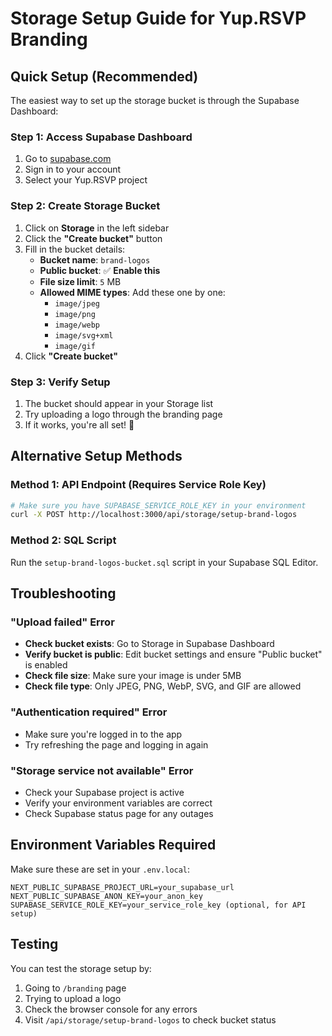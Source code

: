 # Storage Setup Guide for Yup.RSVP Branding

## Quick Setup (Recommended)

The easiest way to set up the storage bucket is through the Supabase Dashboard:

### Step 1: Access Supabase Dashboard
1. Go to [supabase.com](https://supabase.com)
2. Sign in to your account
3. Select your Yup.RSVP project

### Step 2: Create Storage Bucket
1. Click on **Storage** in the left sidebar
2. Click the **"Create bucket"** button
3. Fill in the bucket details:
   - **Bucket name**: `brand-logos`
   - **Public bucket**: ✅ **Enable this**
   - **File size limit**: `5` MB
   - **Allowed MIME types**: Add these one by one:
     - `image/jpeg`
     - `image/png`
     - `image/webp`
     - `image/svg+xml`
     - `image/gif`
4. Click **"Create bucket"**

### Step 3: Verify Setup
1. The bucket should appear in your Storage list
2. Try uploading a logo through the branding page
3. If it works, you're all set! 🎉

## Alternative Setup Methods

### Method 1: API Endpoint (Requires Service Role Key)
```bash
# Make sure you have SUPABASE_SERVICE_ROLE_KEY in your environment
curl -X POST http://localhost:3000/api/storage/setup-brand-logos
```

### Method 2: SQL Script
Run the `setup-brand-logos-bucket.sql` script in your Supabase SQL Editor.

## Troubleshooting

### "Upload failed" Error
- **Check bucket exists**: Go to Storage in Supabase Dashboard
- **Verify bucket is public**: Edit bucket settings and ensure "Public bucket" is enabled
- **Check file size**: Make sure your image is under 5MB
- **Check file type**: Only JPEG, PNG, WebP, SVG, and GIF are allowed

### "Authentication required" Error
- Make sure you're logged in to the app
- Try refreshing the page and logging in again

### "Storage service not available" Error
- Check your Supabase project is active
- Verify your environment variables are correct
- Check Supabase status page for any outages

## Environment Variables Required

Make sure these are set in your `.env.local`:
```
NEXT_PUBLIC_SUPABASE_PROJECT_URL=your_supabase_url
NEXT_PUBLIC_SUPABASE_ANON_KEY=your_anon_key
SUPABASE_SERVICE_ROLE_KEY=your_service_role_key (optional, for API setup)
```

## Testing

You can test the storage setup by:
1. Going to `/branding` page
2. Trying to upload a logo
3. Check the browser console for any errors
4. Visit `/api/storage/setup-brand-logos` to check bucket status
